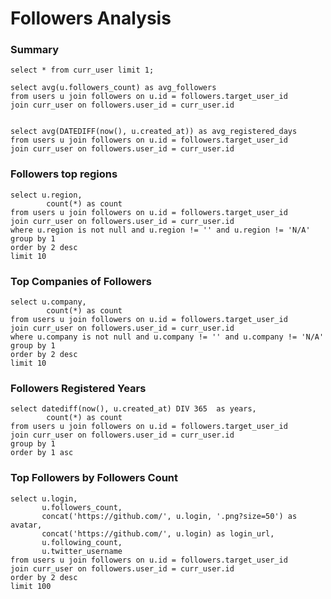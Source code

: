 


# Followers Analysis

### Summary

```current_user
select * from curr_user limit 1;
```

```followers_avg_followers_count
select avg(u.followers_count) as avg_followers
from users u join followers on u.id = followers.target_user_id
join curr_user on followers.user_id = curr_user.id
```

```followers_avg_registered_days

select avg(DATEDIFF(now(), u.created_at)) as avg_registered_days
from users u join followers on u.id = followers.target_user_id
join curr_user on followers.user_id = curr_user.id
```


<BigValue 
    data={current_user} 
    value='followers_count' 
    maxWidth='10em'
/> 

<BigValue 
    data={followers_avg_followers_count}
    value='avg_followers' 
    maxWidth='10em'
/> 

<BigValue 
    data={followers_avg_registered_days}
    value='avg_registered_days' 
    maxWidth='10em'
/> 

### Followers top regions

```followers_top_regions
select u.region,
        count(*) as count
from users u join followers on u.id = followers.target_user_id
join curr_user on followers.user_id = curr_user.id
where u.region is not null and u.region != '' and u.region != 'N/A'
group by 1
order by 2 desc 
limit 10
```

<BarChart 
    data={followers_top_regions} 
    x='region' 
    y='count'
    title='Top Regions of Followers'
/>

### Top Companies of Followers

```followers_top_companies
select u.company,
        count(*) as count
from users u join followers on u.id = followers.target_user_id
join curr_user on followers.user_id = curr_user.id
where u.company is not null and u.company != '' and u.company != 'N/A'
group by 1
order by 2 desc
limit 10
```

<BarChart 
    data={followers_top_companies} 
    x='company' 
    y='count'
    title='Top Companies of Followers'
/>

### Followers Registered Years

```followers_registered_years
select datediff(now(), u.created_at) DIV 365  as years,
        count(*) as count
from users u join followers on u.id = followers.target_user_id
join curr_user on followers.user_id = curr_user.id
group by 1
order by 1 asc 
```

<BarChart 
    data={followers_registered_years} 
    x='years' 
    y='count'
    title='Registered Years of Followers'  
/>


### Top Followers by Followers Count

```top_followers_by_followers_count
select u.login,
       u.followers_count,
       concat('https://github.com/', u.login, '.png?size=50') as avatar,
       concat('https://github.com/', u.login) as login_url,
       u.following_count,
       u.twitter_username
from users u join followers on u.id = followers.target_user_id
join curr_user on followers.user_id = curr_user.id
order by 2 desc
limit 100
```

<DataTable search=true data={top_followers_by_followers_count}>
    <Column id=avatar contentType=image height=30px align=center />
    <Column id=login_url contentType=link linkLabel=login />
    <Column id=followers_count />
    <Column id=following_count />
    <Column id=twitter_username />
</DataTable>

